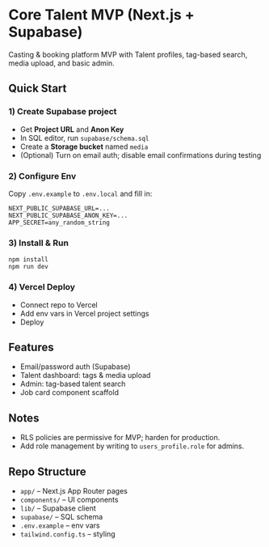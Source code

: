 # Core Talent MVP (Next.js + Supabase)

Casting & booking platform MVP with Talent profiles, tag-based search, media upload, and basic admin.

## Quick Start

### 1) Create Supabase project
- Get **Project URL** and **Anon Key**
- In SQL editor, run `supabase/schema.sql`
- Create a **Storage bucket** named `media`
- (Optional) Turn on email auth; disable email confirmations during testing

### 2) Configure Env
Copy `.env.example` to `.env.local` and fill in:
```
NEXT_PUBLIC_SUPABASE_URL=...
NEXT_PUBLIC_SUPABASE_ANON_KEY=...
APP_SECRET=any_random_string
```

### 3) Install & Run
```
npm install
npm run dev
```

### 4) Vercel Deploy
- Connect repo to Vercel
- Add env vars in Vercel project settings
- Deploy

## Features
- Email/password auth (Supabase)
- Talent dashboard: tags & media upload
- Admin: tag-based talent search
- Job card component scaffold

## Notes
- RLS policies are permissive for MVP; harden for production.
- Add role management by writing to `users_profile.role` for admins.

## Repo Structure
- `app/` – Next.js App Router pages
- `components/` – UI components
- `lib/` – Supabase client
- `supabase/` – SQL schema
- `.env.example` – env vars
- `tailwind.config.ts` – styling
